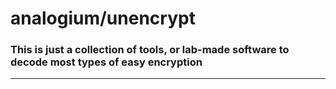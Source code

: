 # analogium/unencrypt

### This is just a collection of tools, or lab-made software to decode most types of easy encryption

---



<!--
RESEARCH TOOLS

MUST DECODE

MUST FIND

MUST DOCUMENT
-->
